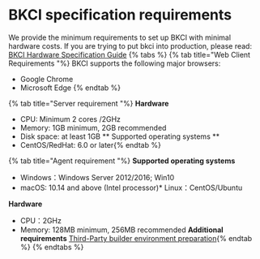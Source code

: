 # BKCI specification requirements
We provide the minimum requirements to set up BKCI with minimal hardware costs. If you are trying to put bkci into production, please read: [BKCI Hardware Specification Guide](bkci-Ying-jian-gui-ge-zhi-nan.md)
{% tabs %}
{% tab title="Web Client Requirements "%}
BKCI supports the following major browsers:
* Google Chrome
* Microsoft Edge
{% endtab %}

{% tab title="Server requirement "%}
**Hardware**

* CPU: Minimum 2 cores /2GHz
* Memory: 1GB minimum, 2GB recommended
* Disk space: at least 1GB
** Supported operating systems **
* CentOS/RedHat: 6.0 or later{% endtab %}

{% tab title="Agent requirement "%}
**Supported operating systems**

* Windows：Windows Server 2012/2016; Win10
* macOS: 10.14 and above (Intel processor)* Linux：CentOS/Ubuntu

**Hardware**

* CPU：2GHz
* Memory: 128MB minimum, 256MB recommended
**Additional requirements**
[Third-Party builder environment preparation](../../services/pools/jiang-ni-de-gou-jian-ji-tuo-guan-zhi-bkci/di-san-fang-gou-jian-ji-huan-jing-zhun-bei.md){% endtab %}
{% endtabs %}

